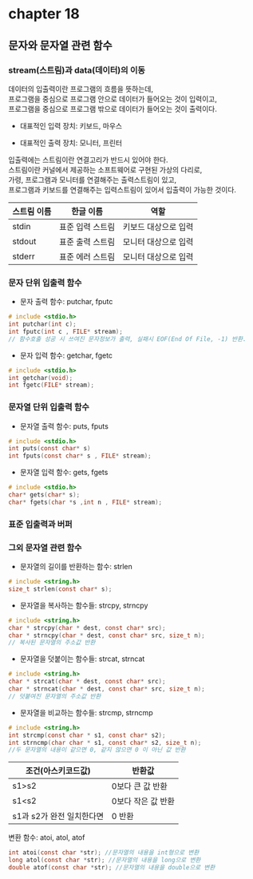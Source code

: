 # chapter 18
## 문자와 문자열 관련 함수 

### stream(스트림)과 data(데이터)의 이동

데이터의 입출력이란 프로그램의 흐름을 뜻하는데,<br>
프로그램을 중심으로 프로그램 안으로 데이터가 들어오는 것이 입력이고, <br>
프로그램을 중심으로 프로그램 밖으로 데이터가 들어오는 것이 출력이다.<br>

* 대표적인 입력 장치: 키보드, 마우스

* 대표적인 출력 장치: 모니터, 프린터 

입출력에는 스트림이란 연결고리가 반드시 있어야 한다. <br>
스트림이란 커널에서 제공하는 소프트웨어로 구현된 가상의 다리로, <br>
가령, 프로그램과 모니터를 연결해주는 출력스트림이 있고, <br>
프로그램과 키보드를 연결해주는 입력스트림이 있어서 입출력이 가능한 것이다.<br> 

|스트림 이름 | 한글 이름 |역할|
|------------|---------|-----|
| stdin      | 표준 입력 스트림| 키보드 대상으로 입력 |
| stdout     | 표준 출력 스트림| 모니터  대상으로 입력 |
| stderr     | 표준 에러 스트림| 모니터  대상으로 입력 |




### 문자 단위 입출력 함수 
* 문자 출력 함수: putchar, fputc
```c
# include <stdio.h>
int putchar(int c);
int fputc(int c , FILE* stream);
// 함수호출 성공 시 쓰여진 문자정보가 출력, 실패시 EOF(End Of File, -1) 반환.

```

* 문자 입력 함수: getchar, fgetc
```c
# include <stdio.h>
int getchar(void);
int fgetc(FILE* stream);
```


### 문자열 단위 입출력 함수
* 문자열 출력 함수: puts, fputs
```c
# include <stdio.h>
int puts(const char* s)
int fputs(const char* s , FILE* stream);
```

* 문자열 입력 함수: gets, fgets
```c
# include <stdio.h>
char* gets(char* s);
char* fgets(char *s ,int n , FILE* stream);
```

### 표준 입출력과 버퍼 


### 그외 문자열 관련 함수
* 문자열의 길이를 반환하는 함수: strlen
```c
# include <string.h>
size_t strlen(const char* s);
```

* 문자열을 복사하는 함수들: strcpy, strncpy

```c
# include <string.h>
char * strcpy(char * dest, const char* src);
char * strncpy(char * dest, const char* src, size_t n);
// 복사된 문자열의 주소값 반환
```


* 문자열을 덧붙이는 함수들: strcat, strncat
```c
# include <string.h>
char * strcat(char * dest, const char* src);
char * strncat(char * dest, const char* src, size_t n);
// 덧붙여진 문자열의 주소값 반환
```
* 문자열을 비교하는 함수들: strcmp, strncmp
```c
# include <string.h>
int strcmp(const char * s1, const char* s2);
int strncmp(char char * s1, const char* s2, size_t n);
//두 문자열의 내용이 같으면 0, 같지 않으면 0 이 아닌 값 반환
```
| 조건(아스키코드값) | 반환값|
|------|-------|
|s1\>s2 | 0보다 큰 값 반환|
|s1\<s2 | 0보다 작은 값 반환|
|s1과 s2가 완전 일치한다면 | 0 반환 | 


변환 함수: atoi, atol, atof<br>
```c
int atoi(const char *str); //문자열의 내용을 int형으로 변환
long atol(const char *str); //문자열의 내용을 long으로 변환
double atof(const char *str); //문자열의 내용을 double으로 변환
```


